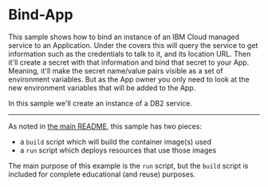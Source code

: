 # Bind-App

This sample shows how to bind an instance of an IBM Cloud managed service
to an Application. Under the covers this will query the service to get
information such as the credentials to talk to it, and its location URL.
Then it'll create a secret with that information and bind that secret to
your App. Meaning, it'll make the secret name/value pairs visible as a
set of environment variables. But as the App owner you only need to look at
the new environment variables that will be added to the App.

In this sample we'll create an instance of a DB2 service.

- - -

As noted in [the main README](../README.md), this sample has two pieces:

- a `build` script which will build the container image(s) used
- a `run` script which deploys resources that use those images

The main purpose of this example is the `run` script, but the `build`
script is included for complete educational (and reuse) purposes. 

